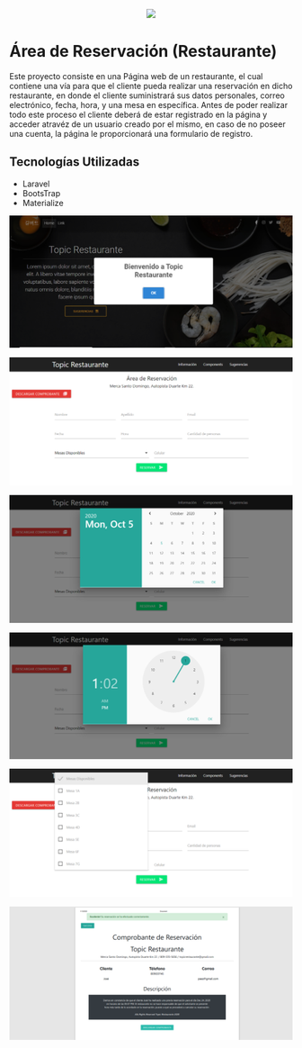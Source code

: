 <p align="center"><a href="https://laravel.com" target="_blank"><img src="https://raw.githubusercontent.com/laravel/art/master/logo-lockup/5%20SVG/2%20CMYK/1%20Full%20Color/laravel-logolockup-cmyk-red.svg" width="400"></a></p>


# Área de Reservación (Restaurante)

Este proyecto consiste en una Página web de un restaurante, el cual contiene una vía para que el cliente pueda realizar una reservación en dicho restaurante, en donde el cliente suministrará sus datos personales, correo electrónico, fecha, hora, y una mesa en específica. Antes de poder realizar todo este proceso el cliente deberá de estar registrado en la página y acceder atravéz de un usuario creado por el mismo, en caso de no poseer una cuenta, la página le proporcionará una formulario de registro. 

## Tecnologías Utilizadas

- Laravel
- BootsTrap
- Materialize


![](public/img/Captura9.png)

![](public/img/Captura8.png)

![](public/img/Captura7.png)

![](public/img/Captura6.png)

![](public/img/Captura5.png)

![](public/img/Captura3.png)

